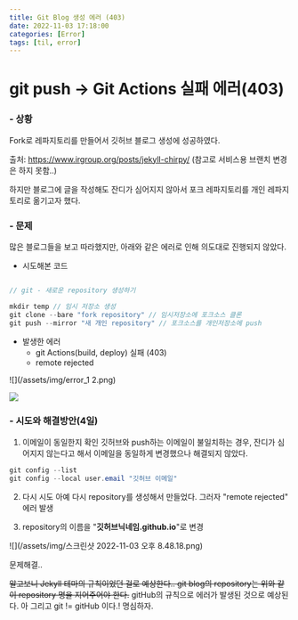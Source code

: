 ```yaml
---
title: Git Blog 생성 에러 (403)
date: 2022-11-03 17:18:00
categories: [Error]
tags: [til, error]  
---
```


# git push -> Git Actions 실패 에러(403)


### - 상황
Fork로 레파지토리를 만들어서 깃허브 블로그 생성에 성공하였다. 

출처: https://www.irgroup.org/posts/jekyll-chirpy/
(참고로 서비스용 브랜치 변경은 하지 못함..)

하지만 블로그에 글을 작성해도 잔디가 심어지지 않아서 포크 레파지토리를 개인 레파지토리로 옮기고자 했다.

### - 문제
많은 블로그들을 보고 따라했지만, 아래와 같은 에러로 인해 의도대로 진행되지 않았다.

- 시도해본 코드

```java

// git - 새로운 repository 생성하기

mkdir temp // 임시 저장소 생성
git clone --bare "fork repository" // 임시저장소에 포크소스 클론
git push --mirror "새 개인 repository" // 포크소스를 개인저장소에 push

```

- 발생한 에러
	- git Actions(build, deploy) 실패 (403)
	- remote rejected

![](/assets/img/error_1 2.png)

![](/assets/img/스크린샷%202022-11-03%20오후%204.07.06.png)

### - 시도와 해결방안(4일)
1. 이메일이 동일한지 확인
	깃허브와 push하는 이메일이 불일치하는 경우, 잔디가 심어지지 않는다고 해서 이메일을 동일하게 변경했으나 해결되지 않았다.
	
```java
git config --list 
git config --local user.email "깃허브 이메일"
```

2. 다시 시도
	아예 다시 repository를 생성해서 만들었다. 그러자 "remote rejected" 에러 발생
	
3. repository의 이름을 "**깃허브닉네임.github.io**"로 변경 

![](/assets/img/스크린샷 2022-11-03 오후 8.48.18.png)

문제해결..

~~알고보니 Jekyll 테마의 규칙이었던 걸로 예상한다.. git blog의 repository는 위와 같이 repository 명을 지어주어야 한다.~~
gitHub의 규칙으로 에러가 발생된 것으로 예상된다. 아 그리고 git != gitHub 이다.! 명심하자.
